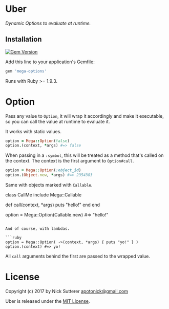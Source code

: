 # Uber

_Dynamic Options to evaluate at runtime._

## Installation

[![Gem Version](https://badge.fury.io/rb/mega-option.svg)](http://badge.fury.io/rb/mega-option)

Add this line to your application's Gemfile:

```ruby
gem 'mega-options'
```

Runs with Ruby >= 1.9.3.

# Option

Pass any value to `Option`, it will wrap it accordingly and make it executable, so you can call the value at runtime to evaluate it.

It works with static values.

```ruby
option = Mega::Option(false)
option.(context, *args) #=> false
```

When passing in a `:symbol`, this will be treated as a method that's called on the context. The context is the first argument to `Option#call`.

```ruby
option = Mega::Option(:object_id)
option.(Object.new, *args) #=> 2354383
```

Same with objects marked with `Callable`.

class CallMe
  include Mega::Callable

  def call(context, *args)
    puts "hello!"
  end
end

option = Mega::Option(Callable.new) #=> "hello!"
```

And of course, with lambdas.

```ruby
option = Mega::Option( ->(context, *args) { puts "yo!" } )
option.(context) #=> yo!
```

All `call` arguments behind the first are passed to the wrapped value.

# License

Copyright (c) 2017 by Nick Sutterer <apotonick@gmail.com>

Uber is released under the [MIT License](http://www.opensource.org/licenses/MIT).

